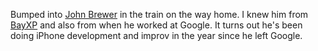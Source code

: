 Bumped into [John Brewer](http://www.jera.com/jbrewer/) in the train on the
way home.  I knew him from [BayXP](http://tech.groups.yahoo.com/group/bayxp/)
and also from when he worked at Google.  It turns out he's been doing iPhone
development and improv in the year since he left Google.
